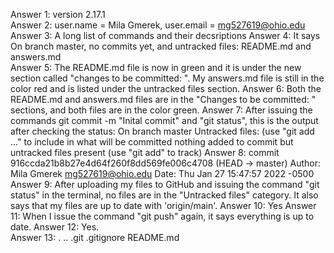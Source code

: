 

Answer 1: version 2.17.1       
Answer 2: user.name = Mila Gmerek, user.email = mg527619@ohio.edu 
Answer 3: A long list of commands and their decsriptions
Answer 4: It says On branch master, no commits yet, and untracked files: README.md and answers.md  
Answer 5: The README.md file is now in green and it is under the new section called "changes to be committed: ". My answers.md file is still in the color red and is listed under the untracked files section.
Answer 6: Both the README.md and answers.md files are in the "Changes to be committed: " sections, and both files are in the color green.
Answer 7: After issuing the commands git commit -m "Inital commit" and "git status", this is the output after checking the status: On branch master
Untracked files:
  (use "git add <file>..." to include in what will be committed
nothing added to commit but untracked files present (use "git add" to track)
Answer 8: commit 916ccda21b8b27e4d64f260f8dd569fe006c4708 (HEAD -> master)
Author: Mila Gmerek <mg527619@ohio.edu>
Date:   Thu Jan 27 15:47:57 2022 -0500
Answer 9: After uploading my files to GitHub and issuing the command "git status" in the terminal, no files are in the "Untracked files" category. It also says that my files are up to date with 'origin/main'.
Answer 10:      Yes
Answer 11:        When I issue the command "git push" again, it says everything is up to date.
Answer 12:       Yes.  
Answer 13:     .  ..  .git  .gitignore  README.md

